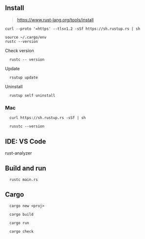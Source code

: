 ## Install
> https://www.rust-lang.org/tools/install

```
curl --proto '=https' --tlsv1.2 -sSf https://sh.rustup.rs | sh

source ~/.cargo/env
rustc --version

```

Check version

```
  rustc -- version
```

Update

```
  rsutup update
```

Uninstall

```
  rustup self uninstall
```

### Mac

```
  curl https://sh.rustup.rs -sSf | sh

  russtc --version
```

## IDE: VS Code
rust-analyzer


## Build and run
```
  rustc main.rs
```


## Cargo
```
  cargo new <proj>
  
  cargo build

  cargo run
  
  cargo check
```
